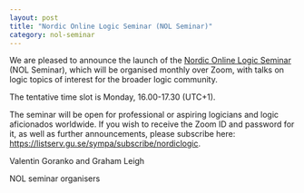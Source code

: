 ```yaml
---
layout: post
title: "Nordic Online Logic Seminar (NOL Seminar)"
category: nol-seminar
---
```

We are pleased to announce the launch of the
[Nordic Online Logic Seminar](/the-nol-seminar.html)
(NOL Seminar), which will be organised monthly over Zoom, with talks on logic
topics of interest for the broader logic community.

The tentative time slot is Monday, 16.00-17.30 (UTC+1).

The seminar will be open for professional or aspiring logicians and logic
aficionados worldwide. If you wish to receive the Zoom ID and password for it,
as well as further announcements, please subscribe here:
<https://listserv.gu.se/sympa/subscribe/nordiclogic>.

Valentin Goranko and Graham Leigh

NOL seminar organisers
